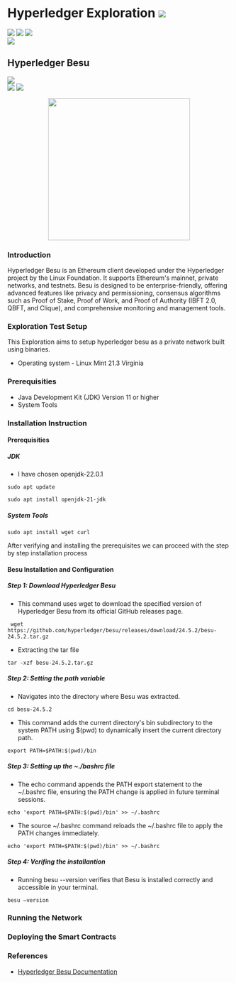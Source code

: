 # Hyperledger Exploration  ![](https://img.shields.io/badge/-Live-darkgreen)
![](https://img.shields.io/badge/Domain-Blockchain-blue) ![](https://img.shields.io/badge/Blockchain-Hyperledger-brown) ![](https://img.shields.io/badge/Hyperledger-Besu-gold) <br/> ![](https://img.shields.io/badge/Reviewed-Ramaguru_Radhakrishnan-bronze) <br/> 

## Hyperledger Besu
![](https://img.shields.io/badge/Exploration_By-B_Vijay_Nishanth-gold)  <br/>
![](https://img.shields.io/badge/Start-May-silver) ![](https://img.shields.io/badge/End-June-silver) 

 <p align="center"><img src="../../logos/Hyperledger_Besu.jpg" width=320> </p>

### Introduction
Hyperledger Besu is an Ethereum client developed under the Hyperledger project by the Linux Foundation. It supports Ethereum's mainnet, private networks, and testnets. Besu is designed to be enterprise-friendly, offering advanced features like privacy and permissioning, consensus algorithms such as Proof of Stake, Proof of Work, and Proof of Authority (IBFT 2.0, QBFT, and Clique), and comprehensive monitoring and management tools. 

### Exploration Test Setup
This Exploration aims to setup hyperledger besu as a private network built using binaries.
- Operating system - Linux Mint 21.3 Virginia

  
### Prerequisities
- Java Development Kit (JDK) Version 11 or higher
- System Tools

### Installation Instruction
#### Prerequisities
##### JDK
- I have chosen openjdk-22.0.1
```
sudo apt update 

sudo apt install openjdk-21-jdk 
```

##### System Tools #####
```
sudo apt install wget curl
```

After verifying and installing the prerequisites we can proceed with the step by step installation process

#### Besu Installation and Configuration
##### Step 1: Download Hyperledger Besu
- This command uses wget to download the specified version of Hyperledger Besu from its official GitHub releases page. 
```
 wget https://github.com/hyperledger/besu/releases/download/24.5.2/besu-24.5.2.tar.gz
 ```
- Extracting the tar file
 ```
 tar -xzf besu-24.5.2.tar.gz  
 ``` 
##### Step 2: Setting the path variable
- Navigates into the directory where Besu was extracted.
 ```
cd besu-24.5.2  
 ```
- This command adds the current directory's bin subdirectory to the system PATH using $(pwd) to dynamically insert the current directory path.
 ```
export PATH=$PATH:$(pwd)/bin
 ```
##### Step 3: Setting up the ~./bashrc file
- The echo command appends the PATH export statement to the ~/.bashrc file, ensuring the PATH change is applied in future terminal sessions.
 ```
echo 'export PATH=$PATH:$(pwd)/bin' >> ~/.bashrc  
 ```
- The source ~/.bashrc command reloads the ~/.bashrc file to apply the PATH changes immediately.
 ```
echo 'export PATH=$PATH:$(pwd)/bin' >> ~/.bashrc  
 ```
##### Step 4: Verifing the installantion
- Running besu --version verifies that Besu is installed correctly and accessible in your terminal. 
 ```
besu –version 
 ```

### Running the Network

### Deploying the Smart Contracts

### References
 - [Hyperledger Besu Documentation](https://besu.hyperledger.org/)
